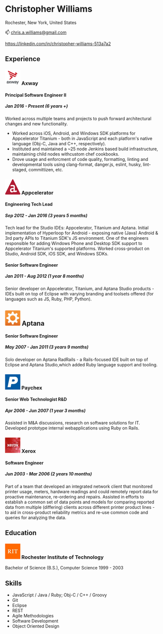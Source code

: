 # Christopher Williams
Rochester, New York, United States

📫 chris.a.williams@gmail.com

https://linkedin.com/in/christopher-williams-513a7a2

## Experience

### <img src="axway.jpeg" width="50" height="50"> Axway
#### Principal Software Engineer II
##### Jan 2016 - Present (6 years +)

Worked across multiple teams and projects to push forward architectural changes and new functionality.
- Worked across iOS, Android, and Windows SDK platforms for Appcelerator Titanium - both in JavaScript and each platform's native language (Obj-C, Java and C++, respectively).
- Instituted and maintained a ~25 node Jenkins based build infrastructure, maintaining child nodes withcustom chef cookbooks.
- Drove usage and enforcment of code quality, formatting, linting and developmental tools using clang-format, danger.js, eslint, husky, lint-staged, committizen, etc.

### <img src="appcelerator.png" width="50" height="50"> Appcelerator
#### Engineering Tech Lead
##### Sep 2012 - Jan 2016 (3 years 5 months)

Tech lead for the Studio IDEs: Appcelerator, Titanium and Aptana.
Initial implementation of Hyperloop for Android - exposing native (Java) Android & 3rd party APIs to Titanium SDK's JS environment.
One of the engineers responsible for adding Windows Phone and Desktop SDK support to Appcelerator Titanium's supported platforms.
Worked cross-product on Studio, Android SDK, iOS SDK, and Windows SDKs.

#### Senior Software Engineer
##### Jan 2011 - Aug 2012 (1 year 8 months)

Senior developer on Appcelerator, Titanium, and Aptana Studio products - IDEs built on top of Eclipse with varying branding and toolsets offered (for languages such as JS, Ruby, PHP, Python).

## <img src="aptana.jpeg" width="50" height="50"> Aptana
#### Senior Software Engineer
##### May 2007 - Jan 2011 (3 years 9 months)

Solo developer on Aptana RadRails - a Rails-focused IDE built on top of Eclipse and Aptana Studio,which added Ruby language support and tooling.

### <img src="paychex.jpeg" width="50" height="50"> Paychex
#### Senior Web Technologist R&D
##### Apr 2006 - Jun 2007 (1 year 3 months)

Assisted in M&A discussions, research on software solutions for IT.
Developed prototype internal webapplications using Ruby on Rails.

### <img src="xerox.jpeg" width="50" height="50"> Xerox
#### Software Engineer
##### Jun 2003 - Mar 2006 (2 years 10 months)

Part of a team that developed an integrated network client that monitored printer usage, meters, hardware readings and could remotely report data for proactive maintenance, re-ordering and repairs.
Assisted in efforts to establish a common set of data points and models for comparing reported data from multiple (differing) clients across different printer product lines - to aid in cross-product reliability metrics and re-use common code and queries for analyzing the data.

## Education
### <img src="rit.jpeg" width="50" height="50"> Rochester Institute of Technology
Bachelor of Science (B.S.), Computer Science 1999 - 2003

## Skills
 - JavaScript / Java / Ruby; Obj-C / C++ / Groovy
 - Git
 - Eclipse
 - REST
 - Agile Methodologies
 - Software Development
 - Object Oriented Design
